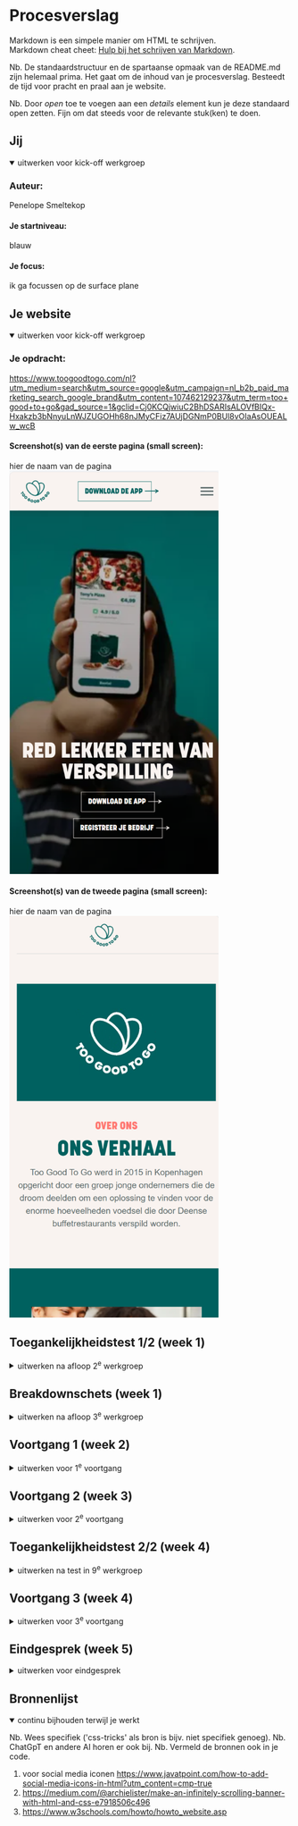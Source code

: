 # Procesverslag
Markdown is een simpele manier om HTML te schrijven.  
Markdown cheat cheet: [Hulp bij het schrijven van Markdown](https://github.com/adam-p/markdown-here/wiki/Markdown-Cheatsheet).

Nb. De standaardstructuur en de spartaanse opmaak van de README.md zijn helemaal prima. Het gaat om de inhoud van je procesverslag. Besteedt de tijd voor pracht en praal aan je website.

Nb. Door *open* toe te voegen aan een *details* element kun je deze standaard open zetten. Fijn om dat steeds voor de relevante stuk(ken) te doen.





## Jij

<details open>
  <summary>uitwerken voor kick-off werkgroep</summary>

  ### Auteur:
  Penelope Smeltekop 

  #### Je startniveau:
  blauw

  #### Je focus:
  ik ga focussen op de surface plane
 
</details>





## Je website

<details open>
  <summary>uitwerken voor kick-off werkgroep</summary>

  ### Je opdracht:
  https://www.toogoodtogo.com/nl?utm_medium=search&utm_source=google&utm_campaign=nl_b2b_paid_marketing_search_google_brand&utm_content=107462129237&utm_term=too+good+to+go&gad_source=1&gclid=Cj0KCQjwiuC2BhDSARIsALOVfBIQx-Hxakzb3bNnyuLnWJZUGOHh68nJMyCFiz7AUjDGNmP0BUl8vOIaAsOUEALw_wcB

  #### Screenshot(s) van de eerste pagina (small screen): 
  hier de naam van de pagina  
  <img src="readme-images/pagina1.png" width="375px" alt="omschrijving van de pagina">

  #### Screenshot(s) van de tweede pagina (small screen):
  hier de naam van de pagina  
  <img src="readme-images/pagina2.png" width="375px" alt="omschrijving van de pagina">
 
</details>



## Toegankelijkheidstest 1/2 (week 1)

<details>
  <summary>uitwerken na afloop 2<sup>e</sup> werkgroep</summary>

  ### Bevindingen
  Lijst met je bevindingen die in de test naar voren kwamen:
   mijn kleuren(#f8f8f8 en #076264) scoorde een 6.72 ''Passes AA level for any size text, AAA for large text (above 18pt or bold above 14pt), and AA for user interface components and graphical objects''
  https://www.siegemedia.com/contrast-ratio#%23076264-on-%23f8f8f8
Hieruit heb ik gehaald dat ik de kleur #076264 voor elke soort tekst kan gebruiken kopjes maar ook content van de artikelen. Toen ik de screenreader gebruikte merkte ik dat ik een plaatje heb gemaakt waar je op kan klikken maar de screenreader pikt dat niet op. Dat is dus niet zo handig voor slechtziende. Ik ga ook dus een knop toevoegen bij dat draaiende plaatje zodat het ook duidelijk is voor slechtziende. Ik was ook vergeten overal een alt toe te voegen dus dat heb ik ook even gedaan.
</details>



## Breakdownschets (week 1)

<details>
  <summary>uitwerken na afloop 3<sup>e</sup> werkgroep</summary>

  ### de hele pagina: 
  <img src="readme-images/ss31.png" width="375px" alt="breakdown van de hele pagina">

  ### dynamisch deel (bijv menu): 
  <img src="readme-images/ss11.png" width="375px" alt="dit plaatje kan omdraaien maar is ga er een knop aan toevoegen">

  ### wellicht nog een dynamisch deel (bijv filter): 
  <img src="readme-images/ss31.png" width="375px" alt="dit is een automatisch afspelende filmpje">

</details>





## Voortgang 1 (week 2)

<details>
  <summary>uitwerken voor 1<sup>e</sup> voortgang</summary>

  ### Stand van zaken
  ik vond dat ik het wel mooi had gemaakt maar ik begreep niet hoe ik elementen op het scherm kon laten passen, het stak allemaal uit (neem ook screenshots op van delen van je website en code)


  ### Agenda voor meeting
  samen met je groepje opstellen

  | student 1      | student 2          | student 3    | student 4        |
  | ---            | ---                | ---          | ---              |
  | je gebruikt te | er steekt wat uit  | voeg animatie| je hebt nog geen |
  | veel divs en   | waardoor je rechts | of andere    | 2de pagina       |
  | classes        | kan scrollen       | elementen toe|                  |


  ### Verslag van meeting
  hier na afloop snel de uitkomsten van de meeting vastleggen

  - minder divs en classes gebruiken
  - niks meer uitsteken
  - animatie proberen
  - 2de pagina maken

</details>





## Voortgang 2 (week 3)

<details>
  <summary>uitwerken voor 2<sup>e</sup> voortgang</summary>

  ### Stand van zaken
  ik had op internet opgezocht hoe ik een animatie kon toevoegen en ik begreep er helemaal niks van ik had toen geleerd over keyframes en dat het best makkelijk is eigenlijk
    <img src="readme-images/code1.png" width="375px" alt="keyframe">


  ### Agenda voor meeting
  samen met je groepje opstellen

  | student 1      | student 2          | student 3    | student 4        |
  | ---            | ---                | ---          | ---              |
  | meer opdrachten| misschien een      | je kan een   | je mist je 2de   |
  | van de les     | animatie toevoegen | light/dark   | pagina nog       |
  | erbij doen     |                    | mode toevoegen|                 |


  ### Verslag van meeting
  hier na afloop snel de uitkomsten van de meeting vastleggen

  - op dlo kijken als ik daarvan iets kan toevoegen
  - light/dark mode toevoegen
  - 2de pagina maken

</details>





## Toegankelijkheidstest 2/2 (week 4)

<details>
  <summary>uitwerken na test in 9<sup>e</sup> werkgroep</summary>

  ### Bevindingen
  Ik heb een light/dark mode toegevoegd de kleuren daarvoor zijn zwart en wit dus goed zichtbaar. Het is me uiteindelijk niet gelukt om de video achtergrond ook te kunnen pauzeren. Ook leek dat me niet zo mooi. Maar voor de rest verliep het allemaal goed. Als ik meer tijd had zou ik het mogelijk willen maken om de tekst te vergroten.

</details>





## Voortgang 3 (week 4)

<details>
  <summary>uitwerken voor 3<sup>e</sup> voortgang</summary>

  ### Stand van zaken
  ik vond het lastig om alles in het midden te zetten. sons begreep ik niet waarom het bij de ene wel in het midden gaat en de andere niet
<img src="readme-images/ss13.png" width="375px" alt="">

  ### Agenda voor meeting
  samen met je groepje opstellen

  | student 1      | student 2          | student 3    | student 4        |
  | ---            | ---                | ---          | ---              |
  | light/dark mode| er is geen footer  | niet alles is| ruimtes tussen   |
  | werkt nog niet |                    | gecentreed   | dingen verschillen|
  |                |                    |              |                  |


  ### Verslag van meeting
  hier na afloop snel de uitkomsten van de meeting vastleggen

  - light/dark mode werkend maken
  - footer toevoegen
  - alles in het midden
  - overal zelfde witruimte tussen

</details>





## Eindgesprek (week 5)

<details>
  <summary>uitwerken voor eindgesprek</summary>

  ### Je uitkomst - karakteristiek screenshots:
  <img src="readme-images/ss31.png" width="375px" alt="uitomst opdracht 1">


  ### Dit ging goed/Heb ik geleerd: 
  Korte omschrijving met plaatjes

  <img src="readme-images/ss22.png" width="375px" alt="ik het de fotos geanimeerd dit heb ik geleerd door de opdrachten op dlo">


  ### Dit was lastig/Is niet gelukt:
  Korte omschrijving met plaatjes

  <img src="readme-images/ss12.png" width="375px" alt="ik heb van deze plaatjes een carousel gemaakt maar ik vond het lastig ik heb het van internet zie bronnenlijst">
</details>





## Bronnenlijst

<details open>
  <summary>continu bijhouden terwijl je werkt</summary>

  Nb. Wees specifiek ('css-tricks' als bron is bijv. niet specifiek genoeg). 
  Nb. ChatGpT en andere AI horen er ook bij.
  Nb. Vermeld de bronnen ook in je code.

  1. voor social media iconen https://www.javatpoint.com/how-to-add-social-media-icons-in-html?utm_content=cmp-true
  2. https://medium.com/@archielister/make-an-infinitely-scrolling-banner-with-html-and-css-e7918506c496
  3. https://www.w3schools.com/howto/howto_website.asp

</details>